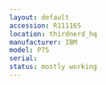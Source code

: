 ```yaml
---
layout: default
accession: R111165
location: thirdnerd_hq
manufacturer: IBM
model: P75
serial: 
status: mostly working
---
```


